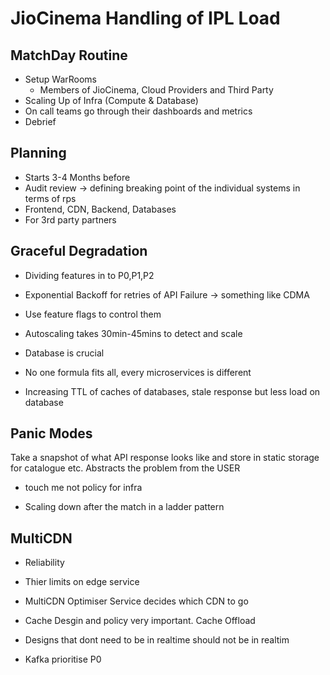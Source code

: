 # JioCinema Handling of IPL Load

## MatchDay Routine
- Setup WarRooms
    - Members of JioCinema, Cloud Providers and Third Party
- Scaling Up of Infra (Compute & Database)
- On call teams go through their dashboards and metrics
- Debrief

## Planning

- Starts 3-4 Months before
- Audit review -> defining breaking point of the individual systems in terms of rps
- Frontend, CDN, Backend, Databases
- For 3rd party partners


## Graceful Degradation

- Dividing features in to P0,P1,P2
- Exponential Backoff for retries of API Failure -> something like CDMA
- Use feature flags to control them



- Autoscaling takes 30min-45mins to detect and scale



- Database is crucial

- No one formula fits all, every microservices is different

- Increasing TTL of caches of databases, stale response but less load on database

## Panic Modes

 Take a snapshot of what API response looks like and store in static storage for catalogue etc. Abstracts the problem from the USER

- touch me not policy for infra

- Scaling down after the match in a ladder pattern


## MultiCDN

- Reliability
- Thier limits on edge service
- MultiCDN Optimiser Service decides which CDN to go
- Cache Desgin and policy very important. Cache Offload




- Designs that dont need to be in realtime should not be in realtim

- Kafka prioritise P0